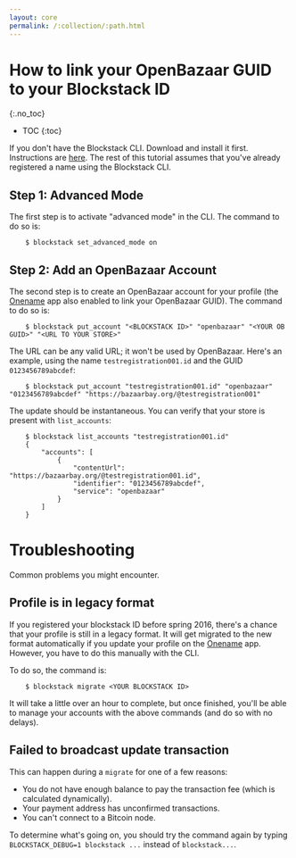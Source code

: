 ```yaml
---
layout: core
permalink: /:collection/:path.html
---
```

# How to link your OpenBazaar GUID to your Blockstack ID
{:.no_toc}
* TOC
{:toc}

If you don't have the Blockstack CLI. Download and install it first. Instructions are [here](https://github.com/blockstack/blockstack-cli/blob/master/README.md). The rest of this tutorial assumes that you've already registered a name using the Blockstack CLI.

## Step 1:  Advanced Mode

The first step is to activate "advanced mode" in the CLI.  The command to do so is:

```
    $ blockstack set_advanced_mode on
```

## Step 2:  Add an OpenBazaar Account

The second step is to create an OpenBazaar account for your profile (the [Onename](https://onename.com) app also enabled to link your OpenBazaar GUID). The command to do so is:

```
    $ blockstack put_account "<BLOCKSTACK ID>" "openbazaar" "<YOUR OB GUID>" "<URL TO YOUR STORE>"
```

The URL can be any valid URL; it won't be used by OpenBazaar.  Here's an example, using the name `testregistration001.id` and the GUID `0123456789abcdef`:

```
    $ blockstack put_account "testregistration001.id" "openbazaar" "0123456789abcdef" "https://bazaarbay.org/@testregistration001"
```

The update should be instantaneous.  You can verify that your store is present with `list_accounts`:

```
    $ blockstack list_accounts "testregistration001.id"
    {
        "accounts": [
            {
                "contentUrl": "https://bazaarbay.org/@testregistration001.id",
                "identifier": "0123456789abcdef",
                "service": "openbazaar"
            }
        ]
    }
````

# Troubleshooting

Common problems you might encounter.

## Profile is in legacy format

If you registered your blockstack ID before spring 2016, there's a chance that your profile is still in a legacy format.  It will get migrated to the new format automatically if you update your profile on the [Onename](https://onename.com) app.  However, you have to do this manually with the CLI.

To do so, the command is:
```
    $ blockstack migrate <YOUR BLOCKSTACK ID>
```

It will take a little over an hour to complete, but once finished, you'll be able to manage your accounts with the above commands (and do so with no delays).

## Failed to broadcast update transaction

This can happen during a `migrate` for one of a few reasons:
* You do not have enough balance to pay the transaction fee (which is calculated dynamically).
* Your payment address has unconfirmed transactions.
* You can't connect to a Bitcoin node.

To determine what's going on, you should try the command again by typing `BLOCKSTACK_DEBUG=1 blockstack ...` instead of `blockstack...`.
